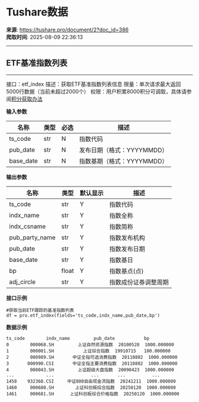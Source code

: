 # Tushare数据

**来源**: https://tushare.pro/document/2?doc_id=386  
**爬取时间**: 2025-08-09 22:36:13

---

## ETF基准指数列表

---

接口：etf\_index
描述：获取ETF基准指数列表信息
限量：单次请求最大返回5000行数据（当前未超过2000个）
权限：用户积累8000积分可调取，具体请参阅[积分获取办法](https://tushare.pro/document/1?doc_id=13)

**输入参数**

| 名称 | 类型 | 必选 | 描述 |
| --- | --- | --- | --- |
| ts\_code | str | N | 指数代码 |
| pub\_date | str | N | 发布日期（格式：YYYYMMDD） |
| base\_date | str | N | 指数基期（格式：YYYYMMDD） |

**输出参数**

| 名称 | 类型 | 默认显示 | 描述 |
| --- | --- | --- | --- |
| ts\_code | str | Y | 指数代码 |
| indx\_name | str | Y | 指数全称 |
| indx\_csname | str | Y | 指数简称 |
| pub\_party\_name | str | Y | 指数发布机构 |
| pub\_date | str | Y | 指数发布日期 |
| base\_date | str | Y | 指数基日 |
| bp | float | Y | 指数基点(点) |
| adj\_circle | str | Y | 指数成份证券调整周期 |

**接口示例**

```
#获取当前ETF跟踪的基准指数列表
df = pro.etf_index(fields='ts_code,indx_name,pub_date,bp')
```

**数据示例**

```
ts_code        indx_name         pub_date           bp
0        000068.SH         上证自然资源指数  20100528  1000.000000
1        000001.SH           上证综合指数  19910715   100.000000
2        000989.SH       中证全指可选消费指数  20110802  1000.000000
3       000990.CSI       中证全指主要消费指数  20110802  1000.000000
4        000043.SH         上证超级大盘指数  20090423  1000.000000
...            ...              ...       ...          ...
1458    932368.CSI     中证800自由现金流指数  20241211  1000.000000
1460     000680.SH        上证科创板综合指数  20250120  1000.000000
1461     000681.SH      上证科创板综合价格指数  20250120  1000.000000
```
